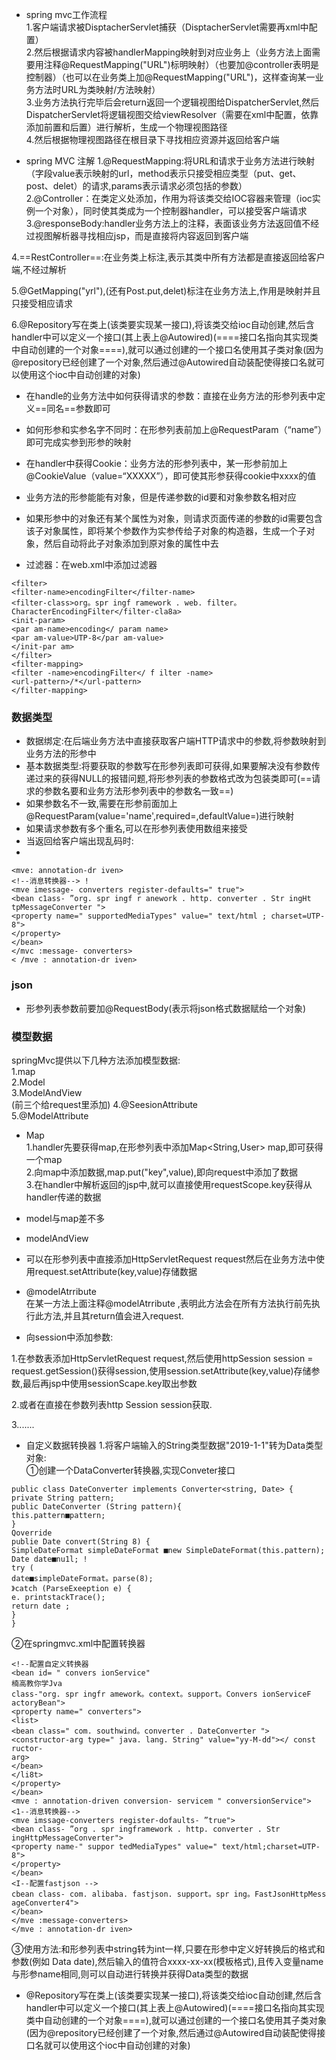 * spring mvc工作流程  
 1.客户端请求被DisptacherServlet捕获（DisptacherServlet需要再xml中配置）  
2.然后根据请求内容被handlerMapping映射到对应业务上（业务方法上面需要用注释@RequestMapping("URL")标明映射）（也要加@controller表明是控制器）（也可以在业务类上加@RequestMapping("URL")，这样查询某一业务方法时URL为类映射/方法映射）  
3.业务方法执行完毕后会return返回一个逻辑视图给DispatcherServlet,然后DispatcherServlet将逻辑视图交给viewResolver（需要在xml中配置，依靠添加前置和后置）进行解析，生成一个物理视图路径  
4.然后根据物理视图路径在根目录下寻找相应资源并返回给客户端  


* spring MVC 注解
1.@RequestMapping:将URL和请求于业务方法进行映射（字段value表示映射的url，method表示只接受相应类型（put、get、post、delet）的请求,params表示请求必须包括的参数）  
2.@Controller：在类定义处添加，作用为将该类交给IOC容器来管理（ioc实例一个对象），同时使其类成为一个控制器handler，可以接受客户端请求  
3.@responseBody:handler业务方法上的注释，表面该业务方法返回值不经过视图解析器寻找相应jsp，而是直接将内容返回到客户端  

4.==RestController==:在业务类上标注,表示其类中所有方法都是直接返回给客户端,不经过解析  

5.@GetMapping("yrl"),(还有Post.put,delet)标注在业务方法上,作用是映射并且只接受相应请求  

6.@Repository写在类上(该类要实现某一接口),将该类交给ioc自动创建,然后含handler中可以定义一个接口(其上表上@Autowired)(====接口名指向其实现类中自动创建的一个对象====),就可以通过创建的一个接口名使用其子类对象(因为@repository已经创建了一个对象,然后通过@Autowired自动装配使得接口名就可以使用这个ioc中自动创建的对象)

* 在handle的业务方法中如何获得请求的参数：直接在业务方法的形参列表中定义==同名==参数即可  
* 如何形参和实参名字不同时：在形参列表前加上@RequestParam（“name”）即可完成实参到形参的映射

* 在handler中获得Cookie：业务方法的形参列表中，某一形参前加上@CookieValue（value=“XXXXX”），即可使其形参获得cookie中xxxx的值  
* 业务方法的形参能能有对象，但是传递参数的id要和对象参数名相对应
* 如果形参中的对象还有某个属性为对象，则请求页面传递的参数的id需要包含该子对象属性，即将某个参数作为实参传给子对象的构造器，生成一个子对象，然后自动将此子对象添加到原对象的属性中去
* 过滤器：在web.xml中添加过滤器

```
<filter>
<filter-name>encodingFilter</filter-name>
<filter-class>org。spr ingf ramework . web. filter。CharacterEncodingFilter</filter-cla8a>
<init-param>
<par am-name>encoding</ param name>
<par am-value>UTP-8</par am-value>
</init-par am>
</filter>
<filter-mapping>
<filter -name>encodingFilter</ f ilter -name>
<url-pattern>/*</url-pattern>
</filter-mapping>
```
### 数据类型
* 数据绑定:在后端业务方法中直接获取客户端HTTP请求中的参数,将参数映射到业务方法的形参中  
* 基本数据类型:将要获取的参数写在形参列表即可获得,如果要解决没有参数传递过来的获得NULL的报错问题,将形参列表的参数格式改为包装类即可(==请求的参数名要和业务方法形参列表中的参数名一致==)  
* 如果参数名不一致,需要在形参前面加上@RequestParam(value='name',required=,defaultValue=)进行映射 
*  如果请求参数有多个重名,可以在形参列表使用数组来接受  
* 当返回给客户端出现乱码时:  
*
```
<mve: annotation-dr iven>
<!--消息转换器--> !
<mve imessage- converters register-defaults=" true">
<bean c1ass- ”org. spr ingf r anework . http. converter . Str ingHt tpMessageConverter ">
<property name=" supportedMediaTypes" value=" text/html ; charset=UTP-8">
</property>
</bean>
</mvc :message- converters>
< /mve : annotation-dr iven>

```
### json
* 形参列表参数前要加@RequestBody(表示将json格式数据赋给一个对象)  

### 模型数据
springMvc提供以下几种方法添加模型数据:  
1.map  
2.Model  
3.ModelAndView  
(前三个给request里添加)
4.@SeesionAttribute  
5.@ModelAttribute  
* Map  
1.handler先要获得map,在形参列表中添加Map<String,User> map,即可获得一个map  
2.向map中添加数据,map.put("key",value),即向request中添加了数据  
3.在handler中解析返回的jsp中,就可以直接使用requestScope.key获得从handler传递的数据  

* model与map差不多
* modelAndView
* 可以在形参列表中直接添加HttpServletRequest request然后在业务方法中使用request.setAttribute(key,value)存储数据
* @modelAtrribute  
 在某一方法上面注释@modelAtrribute ,表明此方法会在所有方法执行前先执行此方法,并且其return值会进入request.

* 向session中添加参数:  

1.在参数表添加HttpServletRequest request,然后使用httpSession session = request.getSession()获得session,使用session.setAttribute(key,value)存储参数,最后再jsp中使用sessionScape.key取出参数
 
 2.或者在直接在参数列表http Session session获取.
 
 3.......
 
 
 
 * 自定义数据转换器
   1.将客户端输入的String类型数据"2019-1-1"转为Data类型对象:  
①创建一个DataConverter转换器,实现Conveter接口  

``` 
public class DateConverter implements Converter<string, Date> {
private String pattern;
public DateConverter (String pattern){
this.pattern■pattern;
}
Qoverride
publie Date convert(String 8) {
SimpleDateFormat simpleDateFormat ■new SimpleDateFormat(this.pattern);
Date date■nu1l; !
try (
date■simpleDateFormat。parse(8); 
》catch (ParseExeeption e) {
e. printstackTrace();
return date ;
}
}
```
②在springmvc.xml中配置转换器  

```
<!--配置自定义转换器
<bean id= " convers ionService"
楠高教你学Jva
class-"org. spr ingfr amework。context。support。Convers ionServiceF actoryBean">
<property name=" converters">
<list>
<bean class=" com. southwind。converter . DateConverter ">
<constructor-arg type=" java. lang. String" value="yy-M-dd"></ const ructor-
arg>
</bean>
</li8t>
</property>
</bean>
<mve : annotation-driven conversion- servicem " conversionService">
<1--消息转换器-->
<mve imssage-converters register-dofaults- ”true">
<bean class- ”org . spr ingframework . http. converter . Str ingHttpMessageConverter">
<property name-" suppor tedMediaTypes" value=" text/html;charset=UTP-8">
</property>
</bean>
<I--配置fastjson -->
cbean class- com. alibaba. fastjson. support。spr ing。FastJsonHttpMess ageConverter4">
</bean>
</mve :message-converters>
</mve : annotation-dr iven>
```
③使用方法:和形参列表中string转为int一样,只要在形参中定义好转换后的格式和参数(例如 Data date),然后输入的值符合xxxx-xx-xx(模板格式),且传入变量name与形参name相同,则可以自动进行转换并获得Data类型的数据


* @Repository写在类上(该类要实现某一接口),将该类交给ioc自动创建,然后含handler中可以定义一个接口(其上表上@Autowired)(====接口名指向其实现类中自动创建的一个对象====),就可以通过创建的一个接口名使用其子类对象(因为@repository已经创建了一个对象,然后通过@Autowired自动装配使得接口名就可以使用这个ioc中自动创建的对象)


